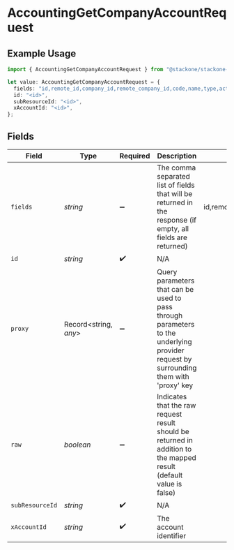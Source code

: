 # AccountingGetCompanyAccountRequest

## Example Usage

```typescript
import { AccountingGetCompanyAccountRequest } from "@stackone/stackone-client-ts/sdk/models/operations";

let value: AccountingGetCompanyAccountRequest = {
  fields: "id,remote_id,company_id,remote_company_id,code,name,type,active",
  id: "<id>",
  subResourceId: "<id>",
  xAccountId: "<id>",
};
```

## Fields

| Field                                                                                                                                | Type                                                                                                                                 | Required                                                                                                                             | Description                                                                                                                          | Example                                                                                                                              |
| ------------------------------------------------------------------------------------------------------------------------------------ | ------------------------------------------------------------------------------------------------------------------------------------ | ------------------------------------------------------------------------------------------------------------------------------------ | ------------------------------------------------------------------------------------------------------------------------------------ | ------------------------------------------------------------------------------------------------------------------------------------ |
| `fields`                                                                                                                             | *string*                                                                                                                             | :heavy_minus_sign:                                                                                                                   | The comma separated list of fields that will be returned in the response (if empty, all fields are returned)                         | id,remote_id,company_id,remote_company_id,code,name,type,active                                                                      |
| `id`                                                                                                                                 | *string*                                                                                                                             | :heavy_check_mark:                                                                                                                   | N/A                                                                                                                                  |                                                                                                                                      |
| `proxy`                                                                                                                              | Record<string, *any*>                                                                                                                | :heavy_minus_sign:                                                                                                                   | Query parameters that can be used to pass through parameters to the underlying provider request by surrounding them with 'proxy' key |                                                                                                                                      |
| `raw`                                                                                                                                | *boolean*                                                                                                                            | :heavy_minus_sign:                                                                                                                   | Indicates that the raw request result should be returned in addition to the mapped result (default value is false)                   |                                                                                                                                      |
| `subResourceId`                                                                                                                      | *string*                                                                                                                             | :heavy_check_mark:                                                                                                                   | N/A                                                                                                                                  |                                                                                                                                      |
| `xAccountId`                                                                                                                         | *string*                                                                                                                             | :heavy_check_mark:                                                                                                                   | The account identifier                                                                                                               |                                                                                                                                      |